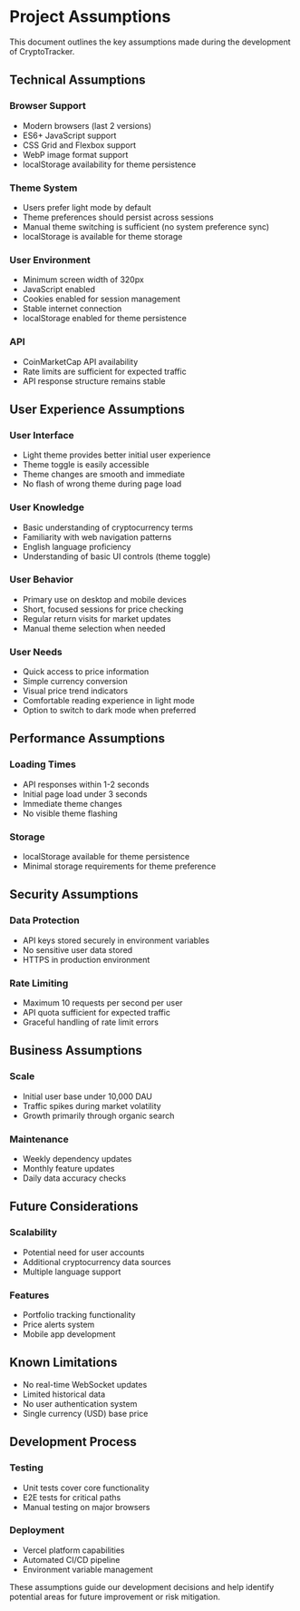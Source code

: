 # Project Assumptions

This document outlines the key assumptions made during the development of CryptoTracker.

## Technical Assumptions

### Browser Support
- Modern browsers (last 2 versions)
- ES6+ JavaScript support
- CSS Grid and Flexbox support
- WebP image format support
- localStorage availability for theme persistence

### Theme System
- Users prefer light mode by default
- Theme preferences should persist across sessions
- Manual theme switching is sufficient (no system preference sync)
- localStorage is available for theme storage

### User Environment
- Minimum screen width of 320px
- JavaScript enabled
- Cookies enabled for session management
- Stable internet connection
- localStorage enabled for theme persistence

### API
- CoinMarketCap API availability
- Rate limits are sufficient for expected traffic
- API response structure remains stable

## User Experience Assumptions

### User Interface
- Light theme provides better initial user experience
- Theme toggle is easily accessible
- Theme changes are smooth and immediate
- No flash of wrong theme during page load

### User Knowledge
- Basic understanding of cryptocurrency terms
- Familiarity with web navigation patterns
- English language proficiency
- Understanding of basic UI controls (theme toggle)

### User Behavior
- Primary use on desktop and mobile devices
- Short, focused sessions for price checking
- Regular return visits for market updates
- Manual theme selection when needed

### User Needs
- Quick access to price information
- Simple currency conversion
- Visual price trend indicators
- Comfortable reading experience in light mode
- Option to switch to dark mode when preferred

## Performance Assumptions

### Loading Times
- API responses within 1-2 seconds
- Initial page load under 3 seconds
- Immediate theme changes
- No visible theme flashing

### Storage
- localStorage available for theme persistence
- Minimal storage requirements for theme preference

## Security Assumptions

### Data Protection
- API keys stored securely in environment variables
- No sensitive user data stored
- HTTPS in production environment

### Rate Limiting
- Maximum 10 requests per second per user
- API quota sufficient for expected traffic
- Graceful handling of rate limit errors

## Business Assumptions

### Scale
- Initial user base under 10,000 DAU
- Traffic spikes during market volatility
- Growth primarily through organic search

### Maintenance
- Weekly dependency updates
- Monthly feature updates
- Daily data accuracy checks

## Future Considerations

### Scalability
- Potential need for user accounts
- Additional cryptocurrency data sources
- Multiple language support

### Features
- Portfolio tracking functionality
- Price alerts system
- Mobile app development

## Known Limitations

- No real-time WebSocket updates
- Limited historical data
- No user authentication system
- Single currency (USD) base price

## Development Process

### Testing
- Unit tests cover core functionality
- E2E tests for critical paths
- Manual testing on major browsers

### Deployment
- Vercel platform capabilities
- Automated CI/CD pipeline
- Environment variable management

These assumptions guide our development decisions and help identify potential areas for future improvement or risk mitigation. 